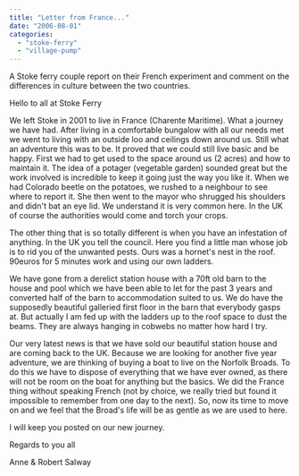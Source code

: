 ```yaml
---
title: "Letter from France..."
date: "2006-08-01"
categories: 
  - "stoke-ferry"
  - "village-pump"
---
```


A Stoke ferry couple report on their French experiment and comment on the differences in culture between the two countries.

Hello to all at Stoke Ferry

We left Stoke in 2001 to live in France (Charente Maritime). What a journey we have had. After living in a comfortable bungalow with all our needs met we went to living with an outside loo and ceilings down around us. Still what an adventure this was to be. It proved that we could still live basic and be happy. First we had to get used to the space around us (2 acres) and how to maintain it. The idea of a potager (vegetable garden) sounded great but the work involved is incredible to keep it going just the way you like it. When we had Colorado beetle on the potatoes, we rushed to a neighbour to see where to report it. She then went to the mayor who shrugged his shoulders and didn't bat an eye lid. We understand it is very common here. In the UK of course the authorities would come and torch your crops.

The other thing that is so totally different is when you have an infestation of anything. In the UK you tell the council. Here you find a little man whose job is to rid you of the unwanted pests. Ours was a hornet's nest in the roof. 90euros for 5 minutes work and using our own ladders.

We have gone from a derelict station house with a 70ft old barn to the house and pool which we have been able to let for the past 3 years and converted half of the barn to accommodation suited to us. We do have the supposedly beautiful galleried first floor in the barn that everybody gasps at. But actually I am fed up with the ladders up to the roof space to dust the beams. They are always hanging in cobwebs no matter how hard I try.

Our very latest news is that we have sold our beautiful station house and are coming back to the UK. Because we are looking for another five year adventure, we are thinking of buying a boat to live on the Norfolk Broads. To do this we have to dispose of everything that we have ever owned, as there will not be room on the boat for anything but the basics. We did the France thing without speaking French (not by choice, we really tried but found it impossible to remember from one day to the next). So, now its time to move on and we feel that the Broad's life will be as gentle as we are used to here.

I will keep you posted on our new journey.

Regards to you all

Anne & Robert Salway
